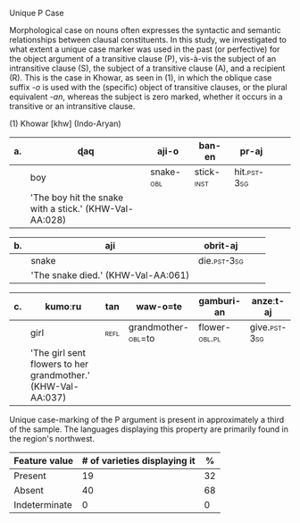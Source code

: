 Unique P Case

Morphological case on nouns often expresses the syntactic and semantic
relationships between clausal constituents. In this study, we
investigated to what extent a unique case marker was used in the past
(or perfective) for the object argument of a transitive clause (P),
vis-à-vis the subject of an intransitive clause (S), the subject of a
transitive clause (A), and a recipient (R). This is the case in Khowar,
as seen in (1), in which the oblique case suffix *-o* is used with the
(specific) object of transitive clauses, or the plural equivalent *-an*,
whereas the subject is zero marked, whether it occurs in a transitive or
an intransitive clause.

(1) Khowar \[khw\] (Indo-Aryan)

| a\. | ɖaq                                                    | aji-**o**                                | ban-en                                    | pr-aj                                      |     |     |
|-----|--------------------------------------------------------|------------------------------------------|-------------------------------------------|--------------------------------------------|-----|-----|
|     | boy                                                    | snake-<span class="smallcaps">obl</span> | stick-<span class="smallcaps">inst</span> | hit.<span class="smallcaps">pst-3sg</span> |     |     |
|     | 'The boy hit the snake with a stick.' (KHW-Val-AA:028) |                                          |                                           |                                            |     |     |

| b\. | aji                                | obrit-aj                                   |     |     |
|-----|------------------------------------|--------------------------------------------|-----|-----|
|     | snake                              | die.<span class="smallcaps">pst-3sg</span> |     |     |
|     | 'The snake died.' (KHW-Val-AA:061) |                                            |     |     |

| c\. | kumoːru                                                      | tan                                 | waw-o=te                                          | gamburi-**an**                               | anzeːt-aj                                   |
|-----|--------------------------------------------------------------|-------------------------------------|---------------------------------------------------|----------------------------------------------|---------------------------------------------|
|     | girl                                                         | <span class="smallcaps">refl</span> | grandmother-<span class="smallcaps">obl</span>=to | flower-<span class="smallcaps">obl.pl</span> | give.<span class="smallcaps">pst-3sg</span> |
|     | 'The girl sent flowers to her grandmother.' (KHW-Val-AA:037) |                                     |                                                   |                                              |                                             |

Unique case-marking of the P argument is present in approximately a
third of the sample. The languages displaying this property are
primarily found in the region's northwest.

| Feature value | \# of varieties displaying it | \%  |
|---------------|-------------------------------|-----|
| Present       | 19                            | 32  |
| Absent        | 40                            | 68  |
| Indeterminate | 0                             | 0   |
